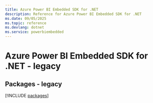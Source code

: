 ```yaml
---
title: Azure Power BI Embedded SDK for .NET
description: Reference for Azure Power BI Embedded SDK for .NET
ms.date: 09/05/2025
ms.topic: reference
ms.devlang: dotnet
ms.service: powerbiembedded
---
```

# Azure Power BI Embedded SDK for .NET - legacy
## Packages - legacy
[!INCLUDE [packages](power-bi-embedded-index.md)]